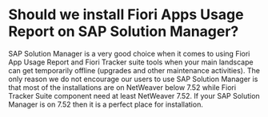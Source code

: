 # Should we install Fiori Apps Usage Report on SAP Solution Manager?

SAP Solution Manager is a very good choice when it comes to using Fiori App Usage Report and Fiori Tracker suite tools when your main landscape can get temporarily offline (upgrades and other maintenance activities). The only reason we do not encourage our users to use SAP Solution Manager is that most of the installations are on NetWeaver below 7.52 while Fiori Tracker Suite component need at least NetWeaver 7.52. If your SAP Solution Manager is on 7.52 then it is a perfect place for installation.
